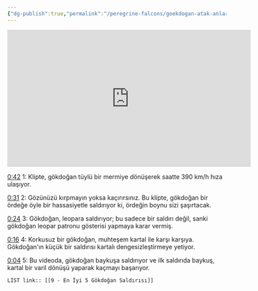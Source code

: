 ```yaml
---
{"dg-publish":true,"permalink":"/peregrine-falcons/goekdogan-atak-anlari-0/9-en-iyi-5-goekdogan-saldirisi/"}
---
```


<iframe width="560" height="315" src="https://www.youtube.com/embed/D_G05RvFfRA?si=PTK-sXuD4D6KVf36" title="YouTube video player" frameborder="0" allow="accelerometer; autoplay; clipboard-write; encrypted-media; gyroscope; picture-in-picture; web-share" referrerpolicy="strict-origin-when-cross-origin" allowfullscreen></iframe>

[0:42](https://youtu.be/D_G05RvFfRA?si=1OZtVDXNon7O_0wN&t=42) 1: Klipte, gökdoğan tüylü bir mermiye dönüşerek saatte 390 km/h hıza ulaşıyor. 

[0:31](https://youtu.be/D_G05RvFfRA?si=xhafVR62oeAHBV1B&t=31) 2: Gözünüzü kırpmayın yoksa kaçırırsınız. 
Bu klipte, gökdoğan bir ördeğe öyle bir hassasiyetle saldırıyor ki, ördeğin boynu sizi şaşırtacak.

[0:24](https://youtu.be/D_G05RvFfRA?si=G_n0UhBzrLZPevpA&t=24) 3: Gökdoğan, leopara saldırıyor; bu sadece bir saldırı değil, sanki gökdoğan leopar patronu gösterisi yapmaya karar vermiş. 

[0:16](https://youtu.be/D_G05RvFfRA?si=zAJJpsw28lcMk1SR&t=16) 4: Korkusuz bir gökdoğan, muhteşem kartal ile karşı karşıya. Gökdoğan'ın küçük bir saldırısı kartalı dengesizleştirmeye yetiyor. 

[0:04](https://youtu.be/D_G05RvFfRA?si=zvN_ObKTsa6ezCnI&t=4) 5: Bu videoda, gökdoğan baykuşa saldırıyor ve ilk saldırıda baykuş, kartal bir varil dönüşü yaparak kaçmayı başarıyor. 

`LIST link:: [[9 - En İyi 5 Gökdoğan Saldırısı]] `



